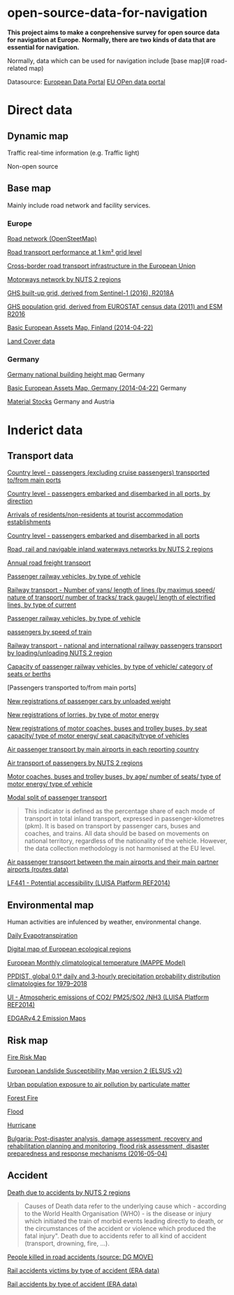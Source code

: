 # open-source-data-for-navigation

**This project aims to make a conprehensive survey for open source data for navigation at Europe. Normally, there are two kinds of data that are essential for navigation.**

Normally, data which can be used for navigation include [base map](# road-related map)




Datasource:
[European Data Portal](https://www.europeandataportal.eu/en)
[EU OPen data portal](https://data.europa.eu/euodp/en/home)


# Direct data

## Dynamic map

Traffic real-time information (e.g. Traffic light)

Non-open source


## Base map

Mainly include road network and facility services.

### Europe
[Road network (OpenSteetMap)](https://www.openstreetmap.org/)

[Road transport performance at 1 km² grid level](https://www.europeandataportal.eu/data/datasets/road-transport-performance-at-1-km-grid-level?locale=en)

[Cross-border road transport infrastructure in the European Union](https://www.europeandataportal.eu/data/datasets/jrc-tem-br1?locale=en)


[Motorways network by NUTS 2 regions](https://www.europeandataportal.eu/data/datasets/zaennsgej2a50vd60j6ksw?locale=en)

[GHS built-up grid, derived from Sentinel-1 (2016), R2018A](https://www.europeandataportal.eu/data/datasets/jrc-ghsl-10008?locale=en)

[GHS population grid, derived from EUROSTAT census data (2011) and ESM R2016](https://www.europeandataportal.eu/data/datasets/jrc-ghsl-ghs_pop_eurostat_europe_r2016a?locale=en)

[Basic European Assets Map, Finland (2014-04-22)](https://www.europeandataportal.eu/data/datasets/b7914f88-caea-4240-8c6d-afe994ed3960?locale=en)


[Land Cover data](https://ows.geo.hu-berlin.de/webviewer/european-land-cover/index.html)

### Germany

[Germany national building height map](https://ows.geo.hu-berlin.de/webviewer/building-height/) Germany

[Basic European Assets Map, Germany (2014-04-22)](https://www.europeandataportal.eu/data/datasets/882d04dd-a354-4f97-8e3f-9320797434a2?locale=en) Germany

[Material Stocks](https://ows.geo.hu-berlin.de/webviewer/stocks/index.html) Germany and Austria




# Inderict data


## Transport data

[Country level - passengers (excluding cruise passengers) transported to/from main ports](https://www.europeandataportal.eu/data/datasets/2ptr6nrumf9vituwpwjybw?locale=en)

[Country level - passengers embarked and disembarked in all ports, by direction](https://www.europeandataportal.eu/data/datasets/kmnbxvrpnnyrrqz2youuq?locale=en)



[Arrivals of residents/non-residents at tourist accommodation establishments](https://www.europeandataportal.eu/data/datasets/dkvefoy4vfts8fta4q4siw?locale=en)

[Country level - passengers embarked and disembarked in all ports](https://www.europeandataportal.eu/data/datasets/5dhgr1kcneqbymgqsstx1q?locale=en)

[Road, rail and navigable inland waterways networks by NUTS 2 regions](https://www.europeandataportal.eu/data/datasets/b2fx8tdo8ace905seggrdg?locale=en)

[Annual road freight transport]()


[Passenger railway vehicles, by type of vehicle](https://www.europeandataportal.eu/data/datasets/vwwua5hdbsr7vja18tp0rg?locale=en)

[Railway transport - Number of vans/ length of lines (by maximus speed/ nature of transport/ number of tracks/ track gauge)/ length of electrified lines, by type of current](https://www.europeandataportal.eu/data/datasets/kkxchvzmsthn2gbgv7og?locale=en)

[Passenger railway vehicles, by type of vehicle](https://www.europeandataportal.eu/data/datasets/vwwua5hdbsr7vja18tp0rg?locale=en)

[passengers by speed of train](https://www.europeandataportal.eu/data/datasets/l9vs2oynpmwq2nnsh9liq?locale=en)

[Railway transport - national and international railway passengers transport by loading/unloading NUTS 2 region](https://www.europeandataportal.eu/data/datasets/muem5q3ewmqnundrm2dya?locale=en)


[Capacity of passenger railway vehicles, by type of vehicle/ category of seats or berths](https://www.europeandataportal.eu/data/datasets/ly8ntw4ryj7kk60jiinbtq?locale=en)

[Passengers transported to/from main ports]

[New registrations of passenger cars by unloaded weight](https://www.europeandataportal.eu/data/datasets/8gfqb72voss4kpdpacxnra?locale=en)

[New registrations of lorries, by type of motor energy](https://www.europeandataportal.eu/data/datasets/gyw1os0hs8qafvr79mcxa?locale=en)

[New registrations of motor coaches, buses and trolley buses, by seat capacity/ type of motor energy/ seat capacity/trype of vehicles](https://www.europeandataportal.eu/data/datasets/rjatdvecixx0mvp6fuxniw?locale=en)

[Air passenger transport by main airports in each reporting country](https://www.europeandataportal.eu/data/datasets/ez3kc1cjabsz83uw1uw?locale=en)

[Air transport of passengers by NUTS 2 regions](https://www.europeandataportal.eu/data/datasets/udcvojyi5ht1oudpsgkoa?locale=en)


[Motor coaches, buses and trolley buses, by age/ number of seats/ type of motor energy/ type of vehicle](https://www.europeandataportal.eu/data/datasets/zr0l294t2rxp6yt6cfr6rg?locale=en)

[Modal split of passenger transport](https://www.europeandataportal.eu/data/datasets/2456242d-022b-40c7-9b2f-893aff3999ff?locale=en)
>This indicator is defined as the percentage share of each mode of transport in total inland transport, expressed in passenger-kilometres (pkm). It is based on transport by passenger cars, buses and coaches, and trains. All data should be based on movements on national territory, regardless of the nationality of the vehicle. However, the data collection methodology is not harmonised at the EU level.


[Air passenger transport between the main airports and their main partner airports (routes data)](https://www.europeandataportal.eu/data/datasets/avytjrz9ctqjwcfnlgghcw?locale=en)

[LF441 - Potential accessibility (LUISA Platform REF2014)](https://www.europeandataportal.eu/data/datasets/jrc-luisa-lf441-potential-accessibility-ref-2014?locale=en)



## Environmental map

Human activities are infulenced by weather, environmental change.

[Daily Evapotranspiration](https://www.europeandataportal.eu/data/datasets/eo-eum-dat-msg-dmet?locale=en)

[Digital map of European ecological regions](https://www.europeandataportal.eu/data/datasets/dat-60-en?locale=en)

[European Monthly climatological temperature (MAPPE Model)](https://www.europeandataportal.eu/data/datasets/jrc-mappe-europe-setup-d-09-monthly-temperature?locale=en) 

[PPDIST, global 0.1° daily and 3-hourly precipitation probability distribution climatologies for 1979–2018](http://www.gloh2o.org/ppdist/)

[UI - Atmospheric emissions of CO2/ PM25/SO2 /NH3 (LUISA Platform REF2014)](https://www.europeandataportal.eu/data/datasets/jrc-luisa-co2-atmospheric-emissions-ref-2014?locale=en)

[EDGARv4.2 Emission Maps](https://www.europeandataportal.eu/data/datasets/jrc-edgar-emissionmapsv42?locale=en)

## Risk map

[Fire Risk Map](https://www.europeandataportal.eu/data/datasets/eo-eum-dat-msg-frm?locale=en)

[European Landslide Susceptibility Map version 2 (ELSUS v2)](https://esdac.jrc.ec.europa.eu/content/european-landslide-susceptibility-map-elsus-v2)

[Urban population exposure to air pollution by particulate matter](https://www.europeandataportal.eu/data/datasets/09r1xrdtrde1dom5fj9glg?locale=en)

[Forest Fire](https://www.europeandataportal.eu/data/datasets/b91584ec-c979-4aef-9289-a4e8d5cb9606?locale=en)

[Flood](https://www.europeandataportal.eu/data/datasets/5669e42c-dd89-4432-b41a-a3d78074094a?locale=en)

[Hurricane](https://www.europeandataportal.eu/data/datasets/8c0b8cd1-86d2-44bc-9731-d0ac9be755e8?locale=en)

[Bulgaria: Post-disaster analysis, damage assessment, recovery and rehabilitation planning and monitoring, flood risk assessment, disaster preparedness and response mechanisms (2016-05-04)](https://www.europeandataportal.eu/data/datasets/666cecda-1b16-41a7-b7d1-81be50c4a8f7?locale=en)


## Accident
[Death due to accidents by NUTS 2 regions](https://www.europeandataportal.eu/data/datasets/iwy1tuf7qryz1ieplhmmq?locale=en)

>Causes of Death data refer to the underlying cause which - according to the World Health Organisation (WHO) - is the disease or injury which initiated the train of morbid events leading directly to death, or the circumstances of the accident or violence which produced the fatal injury". Death due to accidents refer to all kind of accident (transport, drowning, fire, ...).

[People killed in road accidents (source: DG MOVE)](https://www.europeandataportal.eu/data/datasets/s4z4ugx7aq2hyedwyp2ena?locale=en)

[Rail accidents victims by type of accident (ERA data)](https://www.europeandataportal.eu/data/datasets/9ny3msxopxtzmq0pguxza?locale=en)

[Rail accidents by type of accident (ERA data)](https://www.europeandataportal.eu/data/datasets/jesbcyv48exerk5s4pn7a?locale=en)





